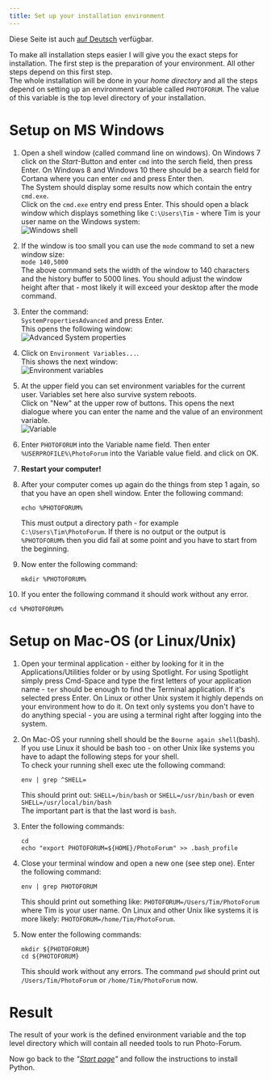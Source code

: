 ```yaml
---
title: Set up your installation environment
---
```


Diese Seite ist auch [auf Deutsch](../envsetup_de) verfügbar.

To make all installation steps easier I will give you the exact steps for installation.
The first step is the preparation of your environment. All other steps depend on this
first step.     
The whole installation will be done in your _home directory_ and all the steps depend
on setting up an environment variable called `PHOTOFORUM`. The value of this variable
is the top level directory of your installation.

# Setup on MS Windows

1. Open a shell window (called command line on windows). On Windows 7 click on the
   *Start*-Button and enter `cmd` into the serch field, then press Enter.  On Windows 8
   and Windows 10 there should be a search field for Cortana where you can enter `cmd`
   and press Enter then.   
   The System should display some results now which contain the entry `cmd.exe`.   
   Click on the `cmd.exe` entry end press Enter. This should open a black window
   which displays something like `C:\Users\Tim` - where Tim is your user name on
   the Windows system:    
   ![Windows shell](../img/Cmd_in_Windows_8.png)
2. If the window is too small you can use the `mode` command to set a new window size:   
   `mode 140,5000`   
   The above command sets the width of the window to 140 characters and the history buffer
   to 5000 lines. You should adjust the window height after that - most likely it will
   exceed your desktop after the mode command.
3. Enter the command:  
   `SystemPropertiesAdvanced`  and press Enter.  
   This opens the following window:  
   ![Advanced System properties](../img/SystemPropertiesAdvanced.png)
4. Click on `Environment Variables...`.  
   This shows the next window:   
   ![Environment variables](../img/winpath.jpg)
5. At the upper field you can set environment variables for the current user. Variables
   set here also survive system reboots.    
   Click on "New" at the upper row of buttons. This opens the next dialogue where you can
   enter the name and the value of an environment variable.   
   ![Variable](../img/variable.png)
6. Enter `PHOTOFORUM` into the Variable name field.
   Then enter `%USERPROFILE%\PhotoForum` into the Variable value field. and click on OK.  

7. **Restart your computer!**   

8. After your computer comes up again do the things from step 1 again, so that you have
   an open shell window. Enter the following command:
   ```Batchfile
   echo %PHOTOFORUM%
   ```
   This must output a directory path - for example `C:\Users\Tim\PhotoForum`. If there is no
   output or the output is `%PHOTOFORUM%` then you did fail at some point and you have to start
   from the beginning.  
9. Now enter the following command:   
   ```Batchfile
   mkdir %PHOTOFORUM%
   ```
10. If you enter the following command it should work without any error.   
   ```Batchfile
   cd %PHOTOFORUM%
   ```

# Setup on Mac-OS (or Linux/Unix)

1. Open your terminal application - either by looking for it in the Applications/Utilities folder
   or by using Spotlight. For using Spotlight simply press Cmd-Space and type the first letters
   of your application name - `ter` should be enough to find the Terminal application. If it's
   selected press Enter.
   On Linux or other Unix system it highly depends on your environment how to do it. On text
   only systems you don't have to do anything special - you are using a terminal right after logging
   into the system.  
   
2. On Mac-OS your running shell should be the `Bourne again shell`(bash). If you use Linux it should
   be bash too - on other Unix like systems you have to adapt the following steps for your shell.   
   To check your running shell exec ute the following command:
   ```Shell
   env | grep ^SHELL=
   ```
   This should print out: `SHELL=/bin/bash`  or `SHELL=/usr/bin/bash`  or even `SHELL=/usr/local/bin/bash`  
   The important part is that the last word is `bash`.  
   
3. Enter the following commands:
    ```Shell
    cd
    echo "export PHOTOFORUM=${HOME}/PhotoForum" >> .bash_profile
    ```   
    
4. Close your terminal window and open a new one (see step one). Enter the following command:
   ```Shell
   env | grep PHOTOFORUM
   ```
   This should print out something like: `PHOTOFORUM=/Users/Tim/PhotoForum` where Tim is your
   user name. On Linux and other Unix like systems it is more likely: `PHOTOFORUM=/home/Tim/PhotoForum`.   
   
5. Now enter the following commands:
   ```Shell
   mkdir ${PHOTOFORUM}
   cd ${PHOTOFORUM}
   ```
   This should work without any errors. The command `pwd` should print out `/Users/Tim/PhotoForum` or
   `/home/Tim/PhotoForum` now.


# Result

The result of your work is the defined environment variable and the top level directory
which will contain all needed tools to run Photo-Forum.

Now go back to the _"[Start page](../index)"_ and follow the instructions to install Python.
